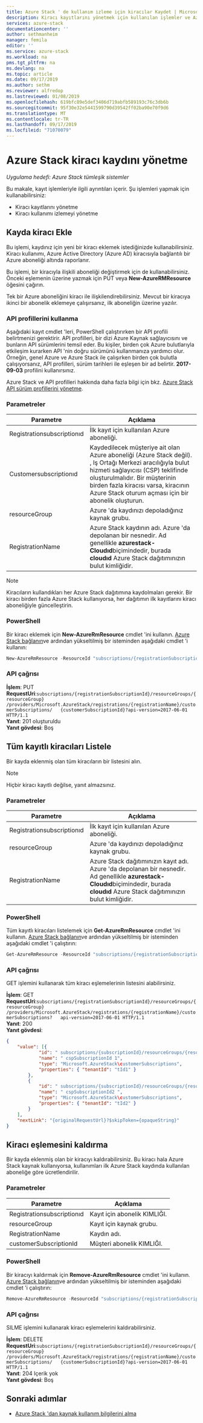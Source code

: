 ```yaml
---
title: Azure Stack ' de kullanım izleme için kiracılar Kaydet | Microsoft Docs
description: Kiracı kayıtlarını yönetmek için kullanılan işlemler ve Azure Stack ' de kiracı kullanımının nasıl izlendiği hakkında ayrıntılar.
services: azure-stack
documentationcenter: ''
author: sethmanheim
manager: femila
editor: ''
ms.service: azure-stack
ms.workload: na
pms.tgt_pltfrm: na
ms.devlang: na
ms.topic: article
ms.date: 09/17/2019
ms.author: sethm
ms.reviewer: alfredop
ms.lastreviewed: 01/08/2019
ms.openlocfilehash: 619bfc89e5def3406d719abfb589193c76c3db6b
ms.sourcegitcommit: 95f30e32e5441599790d39542ff02ba90e70f9d6
ms.translationtype: MT
ms.contentlocale: tr-TR
ms.lasthandoff: 09/17/2019
ms.locfileid: "71070079"
---
```

# <a name="manage-tenant-registration-in-azure-stack"></a>Azure Stack kiracı kaydını yönetme

*Uygulama hedefi: Azure Stack tümleşik sistemler*

Bu makale, kayıt işlemleriyle ilgili ayrıntıları içerir. Şu işlemleri yapmak için kullanabilirsiniz:

- Kiracı kayıtlarını yönetme
- Kiracı kullanımı izlemeyi yönetme

## <a name="add-tenant-to-registration"></a>Kayda kiracı Ekle

Bu işlemi, kaydınız için yeni bir kiracı eklemek istediğinizde kullanabilirsiniz. Kiracı kullanımı, Azure Active Directory (Azure AD) kiracısıyla bağlantılı bir Azure aboneliği altında raporlanır.

Bu işlemi, bir kiracıyla ilişkili aboneliği değiştirmek için de kullanabilirsiniz. Önceki eşlemenin üzerine yazmak için PUT veya **New-AzureRMResource** öğesini çağırın.

Tek bir Azure aboneliğini kiracı ile ilişkilendirebilirsiniz. Mevcut bir kiracıya ikinci bir abonelik eklemeye çalışırsanız, ilk aboneliğin üzerine yazılır.

### <a name="use-api-profiles"></a>API profillerini kullanma

Aşağıdaki kayıt cmdlet 'leri, PowerShell çalıştırırken bir API profili belirtmenizi gerektirir. API profilleri, bir dizi Azure Kaynak sağlayıcısını ve bunların API sürümlerini temsil eder. Bu kişiler, birden çok Azure bulutlarıyla etkileşim kurarken API 'nin doğru sürümünü kullanmanıza yardımcı olur. Örneğin, genel Azure ve Azure Stack ile çalışırken birden çok bulutla çalışıyorsanız, API profilleri, sürüm tarihleri ile eşleşen bir ad belirtir. **2017-09-03** profilini kullanırsınız.

Azure Stack ve API profilleri hakkında daha fazla bilgi için bkz. [Azure Stack API sürüm profillerini yönetme](../user/azure-stack-version-profiles.md).

### <a name="parameters"></a>Parametreler

| Parametre                  | Açıklama |
|---                         | --- |
| Registrationsubscriptionıd | İlk kayıt için kullanılan Azure aboneliği. |
| Customersubscriptionıd     | Kaydedilecek müşteriye ait olan Azure aboneliği (Azure Stack değil). , Iş Ortağı Merkezi aracılığıyla bulut hizmeti sağlayıcısı (CSP) teklifinde oluşturulmalıdır. Bir müşterinin birden fazla kiracısı varsa, kiracının Azure Stack oturum açması için bir abonelik oluşturun. |
| resourceGroup              | Azure 'da kaydınızı depoladığınız kaynak grubu. |
| RegistrationName           | Azure Stack kaydının adı. Azure 'da depolanan bir nesnedir. Ad genellikle **azurestack-Cloudıd**biçimindedir, burada **cloudıd** Azure Stack dağıtımınızın bulut kimliğidir. |

> [!NOTE]  
> Kiracıların kullandıkları her Azure Stack dağıtımına kaydolmaları gerekir. Bir kiracı birden fazla Azure Stack kullanıyorsa, her dağıtımın ilk kayıtlarını kiracı aboneliğiyle güncelleştirin.

### <a name="powershell"></a>PowerShell

Bir kiracı eklemek için **New-AzureRmResource** cmdlet 'ini kullanın. [Azure Stack bağlanın](azure-stack-powershell-configure-admin.md)ve ardından yükseltilmiş bir isteminden aşağıdaki cmdlet 'i kullanın:

```powershell
New-AzureRmResource -ResourceId "subscriptions/{registrationSubscriptionId}/resourceGroups/{resourceGroup}/providers/Microsoft.AzureStack/registrations/{registrationName}/customerSubscriptions/{customerSubscriptionId}" -ApiVersion 2017-06-01 -Properties
```

### <a name="api-call"></a>API çağrısı

**İşlem**: PUT  
**RequestUri**:`subscriptions/{registrationSubscriptionId}/resourceGroups/{resourceGroup}  /providers/Microsoft.AzureStack/registrations/{registrationName}/customerSubscriptions/  
{customerSubscriptionId}?api-version=2017-06-01 HTTP/1.1`  
**Yanıt**: 201 oluşturuldu  
**Yanıt gövdesi**: Boş  

## <a name="list-all-registered-tenants"></a>Tüm kayıtlı kiracıları Listele

Bir kayda eklenmiş olan tüm kiracıların bir listesini alın.

 > [!NOTE]  
 > Hiçbir kiracı kayıtlı değilse, yanıt almazsınız.

### <a name="parameters"></a>Parametreler

| Parametre                  | Açıklama          |
|---                         | ---                  |
| Registrationsubscriptionıd | İlk kayıt için kullanılan Azure aboneliği.   |
| resourceGroup              | Azure 'da kaydınızı depoladığınız kaynak grubu.    |
| RegistrationName           | Azure Stack dağıtımınızın kayıt adı. Azure 'da depolanan bir nesnedir. Ad genellikle **azurestack-Cloudıd**biçimindedir, burada **cloudıd** Azure Stack dağıtımınızın bulut kimliğidir.   |

### <a name="powershell"></a>PowerShell

Tüm kayıtlı kiracıları listelemek için **Get-AzureRmResource** cmdlet 'ini kullanın. [Azure Stack bağlanın](azure-stack-powershell-configure-admin.md)ve ardından yükseltilmiş bir isteminden aşağıdaki cmdlet 'i çalıştırın:

```powershell
Get-AzureRmResource -ResourceId "subscriptions/{registrationSubscriptionId}/resourceGroups/{resourceGroup}/providers/Microsoft.AzureStack/registrations/{registrationName}/customerSubscriptions" -ApiVersion 2017-06-01
```

### <a name="api-call"></a>API çağrısı

GET işlemini kullanarak tüm kiracı eşlemelerinin listesini alabilirsiniz.

**İşlem**: GET  
**RequestUri**:`subscriptions/{registrationSubscriptionId}/resourceGroups/{resourceGroup}  
/providers/Microsoft.AzureStack/registrations/{registrationName}/customerSubscriptions?  
api-version=2017-06-01 HTTP/1.1`  
**Yanıt**: 200  
**Yanıt gövdesi**:

```json
{
    "value": [{
            "id": " subscriptions/{subscriptionId}/resourceGroups/{resourceGroup}/providers/Microsoft.AzureStack/registrations/{registrationName}/customerSubscriptions/{ cspSubscriptionId 1}",
            "name": " cspSubscriptionId 1",
            "type": "Microsoft.AzureStack\customerSubscriptions",
            "properties": { "tenantId": "tId1" }
        },
        {
            "id": " subscriptions/{subscriptionId}/resourceGroups/{resourceGroup}/providers/Microsoft.AzureStack/registrations/{registrationName}/customerSubscriptions/{ cspSubscriptionId 2}",
            "name": " cspSubscriptionId2 ",
            "type": "Microsoft.AzureStack\customerSubscriptions",
            "properties": { "tenantId": "tId2" }
        }
    ],
    "nextLink": "{originalRequestUrl}?$skipToken={opaqueString}"
}
```

## <a name="remove-a-tenant-mapping"></a>Kiracı eşlemesini kaldırma

Bir kayda eklenmiş olan bir kiracıyı kaldırabilirsiniz. Bu kiracı hala Azure Stack kaynak kullanıyorsa, kullanımları ilk Azure Stack kaydında kullanılan aboneliğe göre ücretlendirilir.

### <a name="parameters"></a>Parametreler

| Parametre                  | Açıklama          |
|---                         | ---                  |
| Registrationsubscriptionıd | Kayıt için abonelik KIMLIĞI.   |
| resourceGroup              | Kayıt için kaynak grubu.   |
| RegistrationName           | Kaydın adı.  |
| customerSubscriptionId     | Müşteri abonelik KIMLIĞI.  |

### <a name="powershell"></a>PowerShell

Bir kiracıyı kaldırmak için **Remove-AzureRmResource** cmdlet 'ini kullanın. [Azure Stack bağlanın](azure-stack-powershell-configure-admin.md)ve ardından yükseltilmiş bir isteminden aşağıdaki cmdlet 'i çalıştırın:

```powershell
Remove-AzureRmResource -ResourceId "subscriptions/{registrationSubscriptionId}/resourceGroups/{resourceGroup}/providers/Microsoft.AzureStack/registrations/{registrationName}/customerSubscriptions/{customerSubscriptionId}" -ApiVersion 2017-06-01
```

### <a name="api-call"></a>API çağrısı

SILME işlemini kullanarak kiracı eşlemelerini kaldırabilirsiniz.

**İşlem**: DELETE  
**RequestUri**:`subscriptions/{registrationSubscriptionId}/resourceGroups/{resourceGroup}  
/providers/Microsoft.AzureStack/registrations/{registrationName}/customerSubscriptions/  
{customerSubscriptionId}?api-version=2017-06-01 HTTP/1.1`  
**Yanıt**: 204 Içerik yok  
**Yanıt gövdesi**: Boş

## <a name="next-steps"></a>Sonraki adımlar

- [Azure Stack 'dan kaynak kullanım bilgilerini alma](azure-stack-billing-and-chargeback.md)
